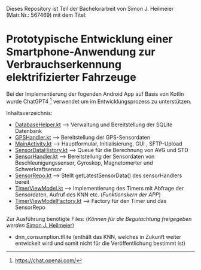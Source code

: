 Dieses Repository ist Teil der Bachelorarbeit von Simon J. Heilmeier (Matr.Nr.: 567469) mit dem Titel:

# Prototypische Entwicklung einer Smartphone-Anwendung zur Verbrauchserkennung elektrifizierter Fahrzeuge

Bei der Implementierung der fogenden Android App auf Basis von Kotlin wurde ChatGPT4 [^1] verwendet um im Entwicklungsprozess zu unterstützen.

Inhaltsverzeichnis:

- [DatabaseHelper.kt](https://github.com/567469/logmlsensordata/blob/master/app/src/main/java/com/example/logmlsensordata/DatabaseHelper.kt)  --> Verwaltung und Bereitstellung der SQLite Datenbank
- [GPSHandler.kt](https://github.com/567469/logmlsensordata/blob/master/app/src/main/java/com/example/logmlsensordata/GPSHandler.kt)  --> Bereitstellung der GPS-Sensordaten
- [MainActivity.kt](https://github.com/567469/logmlsensordata/blob/master/app/src/main/java/com/example/logmlsensordata/MainActivity.kt)  --> Hauptformular, Initialisierung, GUI , SFTP-Upload
- [SensorDataHistory.kt](https://github.com/567469/logmlsensordata/blob/master/app/src/main/java/com/example/logmlsensordata/SensorDataHistory.kt)  --> Queue für die Berechnung von AVG und STD
- [SensorHandler.kt](https://github.com/567469/logmlsensordata/blob/master/app/src/main/java/com/example/logmlsensordata/SensorHandler.kt)  --> Bereitstellung der Sensordaten von Beschleunigungssensor, Gyroskop, Magnetomerter und Schwerkraftsensor
- [SensorRepo.kt](https://github.com/567469/logmlsensordata/blob/master/app/src/main/java/com/example/logmlsensordata/SensorRepo.kt)  --> Stellt getLatestSensorData() des sensorHandlers bereit
- [TimerViewModel.kt](https://github.com/567469/logmlsensordata/blob/master/app/src/main/java/com/example/logmlsensordata/TimerViewModel.kt)  --> Implementierung des Timers mit Abfrage der Sensordaten, Aufruf des KNN etc. (*Funktionskern der APP*)
- [TimerViewModelFactory.kt](https://github.com/567469/logmlsensordata/blob/master/app/src/main/java/com/example/logmlsensordata/TimerViewModelFactory.kt)  --> Factory für den Timer und das SensorRepo

Zur Ausführung benötigte Files: (*Können für die Begutachtung freigegeben werden* [Simon J. Heilmeier](mailto:567469@fom-net.de?subject=[GitHub]%20Daten-Freigabe))

  - dnn_consumption.tflite
    (enthält das KNN, welches in Zukunft weiter entwickelt wird und somit nicht für die Veröffentlichung bestimmt ist)




[^1]: https://chat.openai.com/

